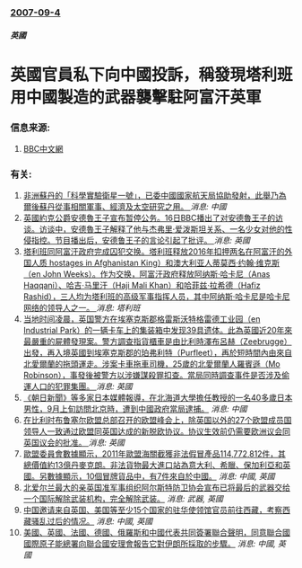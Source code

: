 ### [2007-09-4](/news/2007/09/4/index.md)

##### 英國
# 英國官員私下向中國投訴，稱發現塔利班用中國製造的武器襲擊駐阿富汗英軍




### 信息来源:

1. [BBC中文網](http://news.bbc.co.uk/chinese/simp/hi/newsid_6970000/newsid_6977200/6977297.stm)

### 有关:

1. [ 非洲蘇丹的「科學實驗衛星一號」，已委中國國家航天局協助發射，此舉乃為爾後蘇丹從事相關軍事、經濟及太空研究之用。 ](/zh/news/2019/11/3/非洲蘇丹的-科學實驗衛星一號-已委中國國家航天局協助發射-此舉乃為爾後蘇丹從事相關軍事-經濟及太空研究之用.md) _消息: 中國_
2. [ 英國約克公爵安德魯王子宣布暂停公务。16日BBC播出了对安德魯王子的访谈。访谈中，安德魯王子解释了他与杰弗里·爱泼斯坦关系、一名少女对他的性侵指控。节目播出后，安德鲁王子的言论引起了批评。 ](/zh/news/2019/11/20/英國約克公爵安德魯王子宣布暂停公务-16日BBC播出了对安德魯王子的访谈-访谈中-安德魯王子解释了他与杰弗里-爱泼斯坦.md) _消息: 英國_
3. [ 塔利班同阿富汗政府完成囚犯交换。塔利班释放2016年扣押两名在阿富汗的外国人质 hostages in Afghanistan King）和澳大利亚人蒂莫西·约翰·维克斯（en John Weeks）。作为交换，阿富汗政府释放阿纳斯·哈卡尼（Anas Haqqani）、哈吉·马里汗（Haji Mali Khan）和哈菲兹·拉希德（Hafiz Rashid），三人均为塔利班的高级军事指挥人员，其中阿纳斯·哈卡尼是哈卡尼网络的领导人之一。 ](/zh/news/2019/11/19/塔利班同阿富汗政府完成囚犯交换-塔利班释放2016年扣押两名在阿富汗的外国人质-hostages-in-Afghani.md) _消息: 塔利班_
4. [当地时间凌晨，英国警方在埃塞克斯郡格雷斯沃特格雷德工业园（en Industrial Park）的一辆卡车上的集装箱中发现39具遗体。此為英國近20年來最嚴重的屍體發現案。警方調查指貨櫃車是由比利時澤布呂赫（Zeebrugge）出發，再入境英國到埃塞克斯郡的珀弗利特（Purfleet），再於短時間內由來自北愛爾蘭的拖頭運走。涉案卡車拖車司機，25歲的北愛爾蘭人羅賓遜（Mo Robinson），事發後被警方以涉嫌謀殺罪扣查。當局同時調查事件是否涉及偷運人口的犯罪集團。 ](/zh/news/2019/10/23/当地时间凌晨-英国警方在埃塞克斯郡格雷斯沃特格雷德工业园-en-Industrial-Park-的一辆卡车上的集装箱中发.md) _消息: 英國_
5. [《朝日新聞》等多家日本媒體報導，在北海道大學擔任教授的一名40多歲日本男性，9月上旬訪問北京時，遭到中國政府當局逮捕。](/zh/news/2019/10/18/朝日新聞-等多家日本媒體報導-在北海道大學擔任教授的一名40多歲日本男性-9月上旬訪問北京時-遭到中國政府當局逮捕.md) _消息: 中國_
6. [ 在比利时布鲁塞尔欧盟总部召开的欧盟峰会上，除英国以外的27个欧盟成员国领导人一致通过欧盟同英国达成的新脱欧协议。协议生效前仍需要欧洲议会同英国议会的批准。 ](/zh/news/2019/10/17/在比利时布鲁塞尔欧盟总部召开的欧盟峰会上-除英国以外的27个欧盟成员国领导人一致通过欧盟同英国达成的新脱欧协议-协议生.md) _消息: 英國_
7. [歐盟委員會數據顯示，2011年歐盟海關截獲非法假冒產品114,772,812件，其總價值約13億丹麥克朗。非法貨物最大進口站為意大利、希臘、保加利亞和英國。另數據顯示，10個冒牌貨品中，有7件來自於中國。](/zh/news/2012/08/1/歐盟委員會數據顯示-2011年歐盟海關截獲非法假冒產品114772812件-其總價值約13億丹麥克朗-非法貨物最大進.md) _消息: 中國, 英國_
8. [ 北爱尔兰最大的亲英国准军事组织阿尔斯特防卫协会宣布已将最后的武器交给一个国际解除武装机构，完全解除武装。](/zh/news/2010/01/6/北爱尔兰最大的亲英国准军事组织阿尔斯特防卫协会宣布已将最后的武器交给一个国际解除武装机构-完全解除武装.md) _消息: 武器, 英國_
9. [中国邀请来自英国、美国等至少15个国家的驻华使领馆官员前往西藏，考察西藏骚乱过后的情况。](/zh/news/2008/03/28/中国邀请来自英国-美国等至少15个国家的驻华使领馆官员前往西藏-考察西藏骚乱过后的情况.md) _消息: 中國, 英國_
10. [美國、英國、法國、德國、俄羅斯和中國代表共同簽署聯合聲明，同意聯合國國際原子能總署向聯合國安理會報告它對伊朗所採取的步驟。](/zh/news/2006/01/31/美國-英國-法國-德國-俄羅斯和中國代表共同簽署聯合聲明-同意聯合國國際原子能總署向聯合國安理會報告它對伊朗所採取的步驟.md) _消息: 中國, 英國_
